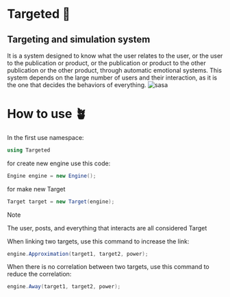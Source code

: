 # Targeted 🎯
## Targeting and simulation system
It is a system designed to know what the user relates to the user, or the user to the publication or product, or the publication or product to the other publication or the other product, through automatic emotional systems. This system depends on the large number of users and their interaction, as it is the one that decides the behaviors of everything.
![sasa](https://github.com/MantiqStudio/Targeted/assets/167381007/ad3c38c4-54e8-46cb-90cd-846977e87f8b)

# How to use 🪴
In the first use namespace:
```cs
using Targeted
```
for create new engine use this code:
```cs
Engine engine = new Engine();
```
for make new Target
```cs
Target target = new Target(engine);
```
> [!NOTE]
> The user, posts, and everything that interacts are all considered Target

When linking two targets, use this command to increase the link:
```cs
engine.Approximation(target1, target2, power);
```
When there is no correlation between two targets, use this command to reduce the correlation:
```cs
engine.Away(target1, target2, power);
```
